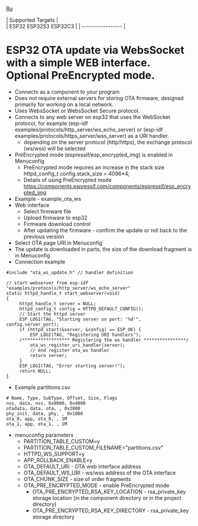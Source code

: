 [Ru](/README-RU.md)

| Supported Targets |  
| ESP32 ESP32S3 ESP32C3 | 
| ----------------- |

# ESP32 OTA update via WebsSocket with a simple WEB interface. Optional PreEncrypted mode.
  - Connects as a component to your program
  - Does not require external servers for storing OTA firmware, designed primarily for working on a local network.
  - Uses WebsSocket or WebsSocket Secure protocol.
  - Connects to any web server on esp32 that uses the WebSocket protocol, for example (esp-idf examples/protocols/http_server/ws_echo_server) or (esp-idf examples/protocols/https_server/wss_server) as a URI handler.
    - depending on the server protocol (http/https), the exchange protocol (ws/wss) will be selected
  - PreEncrypted mode (espressif/esp_encrypted_img) is enabled in Menuconfig
    - PreEncrypted mode requires an increase in the stack size httpd_config_t config.stack_size = 4096*4;
    - Details of using PreEncrypted mode https://components.espressif.com/components/espressif/esp_encrypted_img
  - Example - example_ota_ws
  - Web interface
    - Select firmware file
    - Upload firmware to esp32
    - Firmware download control
    - After updating the firmware - confirm the update or roll back to the previous version
  - Select OTA page URI in Menuconfig
  - The update is downloaded in parts, the size of the download fragment is in Menuconfig
  - Connection example
```
#include "ota_ws_update.h" // handler definition

// start webserver from esp-idf "examples/protocols/http_server/ws_echo_server"
static httpd_handle_t start_webserver(void)
{
     httpd_handle_t server = NULL;
     httpd_config_t config = HTTPD_DEFAULT_CONFIG();
     // Start the httpd server
     ESP_LOGI(TAG, "Starting server on port: '%d'", config.server_port);
     if (httpd_start(&server, &config) == ESP_OK) {
         ESP_LOGI(TAG, "Registering URI handlers");
     /****************** Registering the ws handler ****************/
         ota_ws_register_uri_handler(server);
         // end register ota_ws handler
         return server;
     }
     ESP_LOGI(TAG, "Error starting server!");
     return NULL;
}
```
  - Example partitions.csv
```
# Name, Type, SubType, Offset, Size, Flags
nvs, data, nvs, 0x9000, 0x4000
otadata, data, ota, , 0x2000
phy_init, data, phy, , 0x1000
ota_0, app, ota_0, , 1M
ota_1, app, ota_1, , 1M
```
  - menuconfig parameters
    - PARTITION_TABLE_CUSTOM=y
    - PARTITION_TABLE_CUSTOM_FILENAME="partitions.csv"
    - HTTPD_WS_SUPPORT=y
    - APP_ROLLBACK_ENABLE=y
    - OTA_DEFAULT_URI - OTA web interface address
    - OTA_DEFAULT_WS_URI - ws/wss address of the OTA interface
    - OTA_CHUNK_SIZE - size of order fragments
    - OTA_PRE_ENCRYPTED_MODE - enable PreEncrypted mode
      - OTA_PRE_ENCRYPTED_RSA_KEY_LOCATION - rsa_private_key storage location (in the component directory or in the project directory)
      - OTA_PRE_ENCRYPTED_RSA_KEY_DIRECTORY - rsa_private_key storage directory